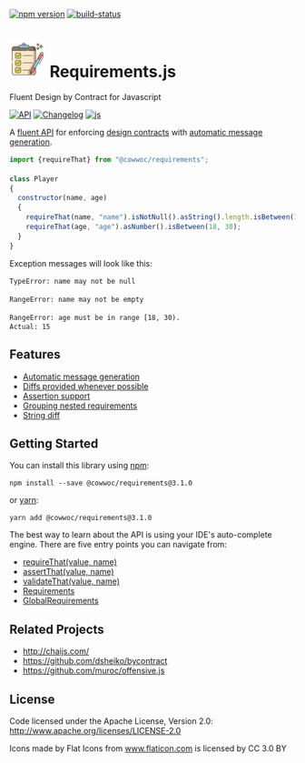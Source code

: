 [![npm version](https://badge.fury.io/js/%40cowwoc%2Frequirements.svg)](https://badge.fury.io/js/%40cowwoc%2Frequirements)
[![build-status](https://github.com/cowwoc/requirements.js/workflows/Build/badge.svg)](https://github.com/cowwoc/requirements.js/actions?query=workflow%3ABuild)

# <img src="https://raw.githubusercontent.com/cowwoc/requirements.js/release-3.1.1/wiki/checklist.svg?sanitize=true" width=64 height=64 alt="checklist"> Requirements.js
Fluent Design by Contract for Javascript

[![API](https://img.shields.io/badge/api_docs-5B45D5.svg)](https://cowwoc.github.io/requirements.js/3.1.1/docs/api/)
[![Changelog](https://img.shields.io/badge/changelog-A345D5.svg)](wiki/Changelog.md)
[![js](https://img.shields.io/badge/other%20languages-java-457FD5.svg)](../../../requirements.java)

A [fluent API](https://en.wikipedia.org/wiki/Fluent_interface) for enforcing
[design contracts](https://en.wikipedia.org/wiki/Design_by_contract) with [automatic message generation](#usage).

```javascript
import {requireThat} from "@cowwoc/requirements";

class Player
{
  constructor(name, age)
  {
    requireThat(name, "name").isNotNull().asString().length.isBetween(1, 30);
    requireThat(age, "age").asNumber().isBetween(18, 30);
  }
}
```

Exception messages will look like this:

```
TypeError: name may not be null

RangeError: name may not be empty

RangeError: age must be in range [18, 30).
Actual: 15
```

## Features

* [Automatic message generation](wiki/Features.md#automatic-message-generation)
* [Diffs provided whenever possible](wiki/Features.md#diffs-provided-whenever-possible)
* [Assertion support](wiki/Features.md#assertion-support)
* [Grouping nested requirements](wiki/Features.md#grouping-nested-requirements)
* [String diff](wiki/Features.md#string-diff)

## Getting Started

You can install this library using [npm](https://www.npmjs.com/get-npm):

```shell
npm install --save @cowwoc/requirements@3.1.0
```

or [yarn](https://yarnpkg.com/):

```shell
yarn add @cowwoc/requirements@3.1.0
```

The best way to learn about the API is using your IDE's auto-complete engine. There are five entry points you can
navigate from:

* [requireThat(value, name)](https://cowwoc.github.io/requirements.js/3.1.1/docs/api/module-DefaultRequirements.html#~requireThat)
* [assertThat(value, name)](https://cowwoc.github.io/requirements.js/3.1.1/docs/api/module-DefaultRequirements.html#~assertThat)
* [validateThat(value, name)](https://cowwoc.github.io/requirements.js/3.1.1/docs/api/module-DefaultRequirements.html#~validateThat)
* [Requirements](https://cowwoc.github.io/requirements.js/3.1.1/docs/api/module-Requirements-Requirements.html)
* [GlobalRequirements](https://cowwoc.github.io/requirements.js/3.1.1/docs/api/module-GlobalRequirements-GlobalRequirements.html)

## Related Projects

* http://chaijs.com/
* https://github.com/dsheiko/bycontract
* https://github.com/muroc/offensive.js

## License

Code licensed under the Apache License, Version 2.0: http://www.apache.org/licenses/LICENSE-2.0

Icons made by Flat Icons from www.flaticon.com is licensed by CC 3.0 BY